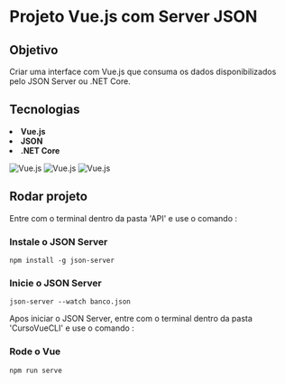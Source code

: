 # <b>Projeto Vue.js com Server JSON</b> 

## <b>Objetivo</b>

Criar uma interface com Vue.js que consuma os dados disponibilizados pelo JSON Server ou .NET Core.

## <b>Tecnologias</b>

<li><b>Vue.js<br>
<li>JSON
<li>.NET Core</b>

![Vue.js](https://cdn.discordapp.com/attachments/545281793889402880/560907182628143125/vue1.png)
![Vue.js](https://cdn.discordapp.com/attachments/545281793889402880/560907179607982080/json.png)
![Vue.js](https://cdn.discordapp.com/attachments/545281793889402880/560906623149801486/net.png)
## <b>Rodar projeto</b>

Entre com o terminal dentro da pasta 'API' e use o comando :

### <b>Instale o JSON Server</b>
```
npm install -g json-server
```
### <b>Inicie o JSON Server</b>
```
json-server --watch banco.json
```

Apos iniciar o JSON Server, entre com o terminal dentro da pasta 'CursoVueCLI' e use o comando :

### <b>Rode o Vue</b>
```
npm run serve
```


